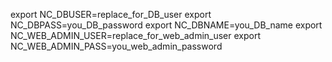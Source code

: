 export NC_DBUSER=replace_for_DB_user
export NC_DBPASS=you_DB_password
export NC_DBNAME=you_DB_name
export NC_WEB_ADMIN_USER=replace_for_web_admin_user
export NC_WEB_ADMIN_PASS=you_web_admin_password
